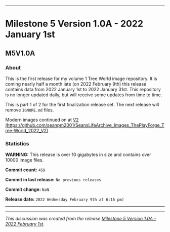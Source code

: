 
***

# Milestone 5 Version 1.0A - 2022 January 1st

## M5V1.0A

### About

This is the first release for my volume 1 Tree World image repository. It is coming nearly half a month late (on 2022 February 9th) this release contains data from 2022 January 1st to 2022 January 31st. This repository is no longer updated daily, but will receive some updates from time to time.

This is part 1 of 2 for the first finalization release set. The next release will remove `IGNORE.md` files.

Modern images continued on at [V2 (https://github.com/seanpm2001/SeansLifeArchive_Images_ThePlayForge_Tree-World_2022_V2)](https://github.com/seanpm2001/SeansLifeArchive_Images_ThePlayForge_Tree-World_2022_V2)

### Statistics

**WARNING:** This release is over 10 gigabytes in size and contains over 10000 image files.

**Commit count:** `459`

**Commit in last release:** `No previous releases`

**Commit change:** `NaN`

**Release date:** `2022 Wednesday February 9th at 6:16 pm)`

***


<hr /><em>This discussion was created from the release <a href='https://github.com/seanpm2001/SeansLifeArchive_Images_ThePlayForge_Tree-World_2022_V1/releases/tag/M5V1.0A'>Milestone 5 Version 1.0A - 2022 February 1st</a>.</em>

